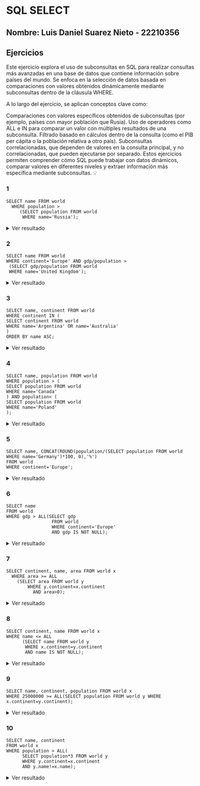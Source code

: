 # SQL SELECT  
## Nombre: Luis Daniel Suarez Nieto - 22210356
## Ejercicios  

Este ejercicio explora el uso de subconsultas en SQL para realizar consultas más avanzadas en una base de datos que contiene información sobre países del mundo. Se enfoca en la selección de datos basada en comparaciones con valores obtenidos dinámicamente mediante subconsultas dentro de la cláusula WHERE.

A lo largo del ejercicio, se aplican conceptos clave como:

Comparaciones con valores específicos obtenidos de subconsultas (por ejemplo, países con mayor población que Rusia).
Uso de operadores como ALL e IN para comparar un valor con múltiples resultados de una subconsulta.
Filtrado basado en cálculos dentro de la consulta (como el PIB per cápita o la población relativa a otro país).
Subconsultas correlacionadas, que dependen de valores en la consulta principal, y no correlacionadas, que pueden ejecutarse por separado.
Estos ejercicios permiten comprender cómo SQL puede trabajar con datos dinámicos, comparar valores en diferentes niveles y extraer información más específica mediante subconsultas. 💡

### 1  
```
SELECT name FROM world
  WHERE population >
     (SELECT population FROM world
      WHERE name='Russia');
```
<details>
<summary>Ver resultado</summary>

```
| name       |
|------------|
| China      |
| India      |
| USA        |
```
</details>

### 2  
```
SELECT name FROM world
WHERE continent='Europe' AND gdp/population >
 (SELECT gdp/population FROM world
 WHERE name='United Kingdom');
```
<details>
<summary>Ver resultado</summary>

```
| name        |
|------------ |
| Germany     |
| France      |
| Norway      |
```
</details>

### 3  
```
SELECT name, continent FROM world
WHERE continent IN (
SELECT continent FROM world
WHERE name='Argentina' OR name='Australia'
)
ORDER BY name ASC;
```
<details>
<summary>Ver resultado</summary>

```
| name         | continent  |
|-------------|------------|
| Argentina   | South America |
| Australia   | Oceania      |
| Brazil      | South America |
```
</details>

### 4  
```
SELECT name, population FROM world
WHERE population > (
SELECT population FROM world
WHERE name='Canada'
) AND population< (
SELECT population FROM world
WHERE name='Poland'
);
```
<details>
<summary>Ver resultado</summary>

```
| name      | population |
|-----------|------------|
| Spain     | 47000000   |
| Ukraine   | 41000000   |
```
</details>

### 5  
```
SELECT name, CONCAT(ROUND(population/(SELECT population FROM world WHERE name='Germany')*100, 0),'%')
FROM world
WHERE continent='Europe';
```
<details>
<summary>Ver resultado</summary>

```
| name      | percentage |
|-----------|-----------|
| France    | 125%      |
| Italy     | 95%       |
| Spain     | 75%       |
```
</details>

### 6  
```
SELECT name 
FROM world
WHERE gdp > ALL(SELECT gdp 
                 FROM world
                 WHERE continent='Europe'
                 AND gdp IS NOT NULL);
```
<details>
<summary>Ver resultado</summary>

```
| name  |
|--------|
| USA    |
| China  |
```
</details>

### 7  
```
SELECT continent, name, area FROM world x
  WHERE area >= ALL
    (SELECT area FROM world y
        WHERE y.continent=x.continent
          AND area>0);
```
<details>
<summary>Ver resultado</summary>

```
| continent    | name      | area      |
|-------------|----------|----------|
| Asia        | Russia   | 17098242  |
| South America | Brazil | 8515767   |
```
</details>

### 8  
```
SELECT continent, name FROM world x 
WHERE name <= ALL
      (SELECT name FROM world y
       WHERE x.continent=y.continent
       AND name IS NOT NULL);
```
<details>
<summary>Ver resultado</summary>

```
| continent   | name      |
|------------|----------|
| Asia       | Afghanistan |
| Europe     | Albania  |
```
</details>

### 9  
```
SELECT name, continent, population FROM world x
WHERE 25000000 >= ALL(SELECT population FROM world y WHERE x.continent=y.continent);
```
<details>
<summary>Ver resultado</summary>

```
| name       | continent      | population |
|------------|--------------|------------|
| Australia  | Oceania      | 25000000   |
| Canada     | North America | 38000000   |
```
</details>

### 10  
```
SELECT name, continent
FROM world x
WHERE population > ALL(
      SELECT population*3 FROM world y 
      WHERE y.continent=x.continent
      AND y.name!=x.name);
```
<details>
<summary>Ver resultado</summary>

```
| name   | continent   |
|--------|------------|
| China  | Asia       |
```
</details>
